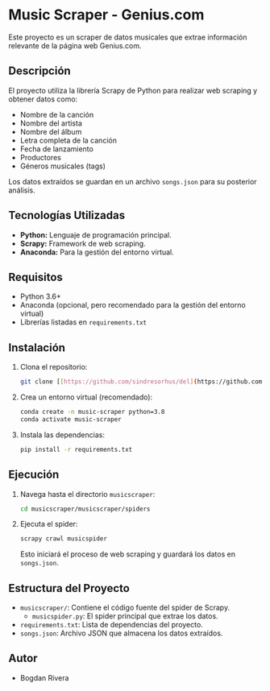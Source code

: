 # Music Scraper - Genius.com

Este proyecto es un scraper de datos musicales que extrae información relevante de la página web Genius.com.

## Descripción

El proyecto utiliza la librería Scrapy de Python para realizar web scraping y obtener datos como:

* Nombre de la canción
* Nombre del artista
* Nombre del álbum
* Letra completa de la canción
* Fecha de lanzamiento
* Productores
* Géneros musicales (tags)

Los datos extraídos se guardan en un archivo `songs.json` para su posterior análisis.

## Tecnologías Utilizadas

* **Python:** Lenguaje de programación principal.
* **Scrapy:** Framework de web scraping.
* **Anaconda:** Para la gestión del entorno virtual.

## Requisitos

* Python 3.6+
* Anaconda (opcional, pero recomendado para la gestión del entorno virtual)
* Librerías listadas en `requirements.txt`

## Instalación

1.  Clona el repositorio:

    ```bash
    git clone [[https://github.com/sindresorhus/del](https://github.com/BogdanRivera/music-webscraping)]
    ```

2.  Crea un entorno virtual (recomendado):

    ```bash
    conda create -n music-scraper python=3.8
    conda activate music-scraper
    ```

3.  Instala las dependencias:

    ```bash
    pip install -r requirements.txt
    ```

## Ejecución

1.  Navega hasta el directorio `musicscraper`:

    ```bash
    cd musicscraper/musicscraper/spiders
    ```

2.  Ejecuta el spider:

    ```bash
    scrapy crawl musicspider
    ```

    Esto iniciará el proceso de web scraping y guardará los datos en `songs.json`.

## Estructura del Proyecto

* `musicscraper/`: Contiene el código fuente del spider de Scrapy.
    * `musicspider.py`: El spider principal que extrae los datos.
* `requirements.txt`: Lista de dependencias del proyecto.
* `songs.json`: Archivo JSON que almacena los datos extraídos.

## Autor

* Bogdan Rivera



